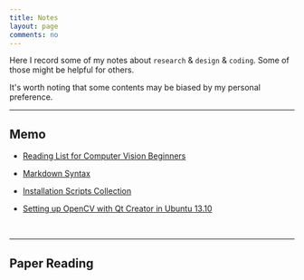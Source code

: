 ```yaml
---
title: Notes
layout: page
comments: no
---
```


Here I record some of my notes about `research` & `design` & `coding`. Some of those might be helpful for others.

It's worth noting that some contents may be biased by my personal preference.

----------

## Memo

- [Reading List for Computer Vision Beginners](./computer-vision-reading-list)

- [Markdown Syntax](./markdown-syntax)

- [Installation Scripts Collection](./installation-scripts-collection)

- [Setting up OpenCV with Qt Creator in Ubuntu 13.10](./install-qt-opencv-ubuntu)

<br>

----------

## Paper Reading

